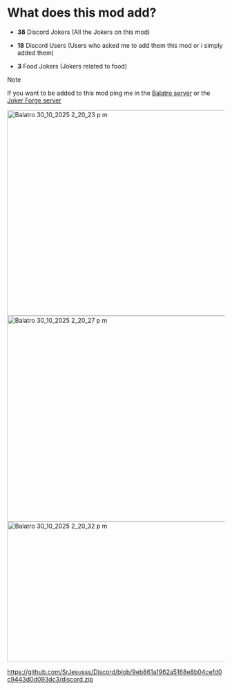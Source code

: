 # What does this mod add?

- **38** Discord Jokers (All the Jokers on this mod)

- **18** Discord Users (Users who asked me to add them this mod or i simply added them)

- **3** Food Jokers (Jokers related to food)

> [!NOTE]
> If you want to be added to this mod ping me in the [Balatro server](https://discord.gg/balatro)
 or the [Joker Forge server](https://discord.gg/kvUWm9BzdG)


<img width="630" height="475" alt="Balatro 30_10_2025 2_20_23 p  m" src="https://github.com/user-attachments/assets/1aa41a22-9ea1-4117-a58f-3c18cfa46130" />

<img width="625" height="475" alt="Balatro 30_10_2025 2_20_27 p  m" src="https://github.com/user-attachments/assets/eb82023f-a6a1-402e-bb45-4204116d1c02" />

<img width="630" height="325" alt="Balatro 30_10_2025 2_20_32 p  m" src="https://github.com/user-attachments/assets/ea019e91-e362-45dc-b546-ad9acc02439d" />

https://github.com/SrJesusss/Discord/blob/9eb861a1962a5168e8b04cefd0c9443d0d093dc3/discord.zip
